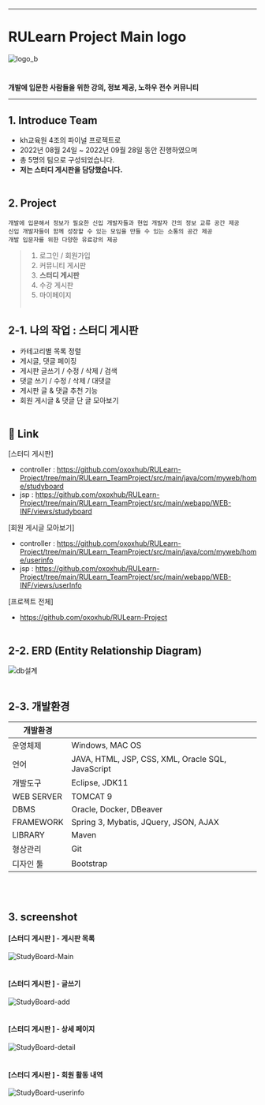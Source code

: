 ---
# RULearn Project Main logo
![logo_b](https://user-images.githubusercontent.com/97341594/194880423-ab365617-a0ec-4905-817c-6af2ea21a019.png)
#
__개발에 입문한 사람들을 위한 강의, 정보 제공, 노하우 전수 커뮤니티__
* * *   

## 1. Introduce Team
- kh교육원 4조의 파이널 프로젝트로
- 2022년 08월 24일 ~ 2022년 09월 28일 동안 진행하였으며 
- 총 5명의 팀으로 구성되었습니다.
- __저는 스터디 게시판을 담당했습니다.__
<br><br/>

## 2. Project
~~~
개발에 입문해서 정보가 필요한 신입 개발자들과 현업 개발자 간의 정보 교류 공간 제공
신입 개발자들이 함께 성장할 수 있는 모임을 만들 수 있는 소통의 공간 제공
개발 입문자를 위한 다양한 유료강의 제공
~~~

 > 1. 로그인 / 회원가입
 > 2. 커뮤니티 게시판
 > 3. __스터디 게시판__
 > 4. 수강 게시판
 > 5. 마이페이지
 <br><br/>

## 2-1. 나의 작업 : 스터디 게시판
-	카테고리별 목록 정렬
-	게시글, 댓글 페이징
-	게시판 글쓰기 / 수정 / 삭제 / 검색 
-	댓글 쓰기 / 수정 / 삭제 / 대댓글
-	게시판 글 & 댓글 추천 기능
-	회원 게시글 & 댓글 단 글 모아보기
<br><br/>

## 🔗 Link
[스터디 게시판]
- controller :
https://github.com/oxoxhub/RULearn-Project/tree/main/RULearn_TeamProject/src/main/java/com/myweb/home/studyboard
- jsp :
https://github.com/oxoxhub/RULearn-Project/tree/main/RULearn_TeamProject/src/main/webapp/WEB-INF/views/studyboard

[회원 게시글 모아보기]
- controller :
https://github.com/oxoxhub/RULearn-Project/tree/main/RULearn_TeamProject/src/main/java/com/myweb/home/userinfo
- jsp :
  https://github.com/oxoxhub/RULearn-Project/tree/main/RULearn_TeamProject/src/main/webapp/WEB-INF/views/userInfo

[프로젝트 전체]
- https://github.com/oxoxhub/RULearn-Project
<br><br/>

## 2-2. ERD (Entity Relationship Diagram)
![db설계](https://user-images.githubusercontent.com/97341594/194893122-4041e28f-ffbb-4648-b89f-20ddcf561bf7.jpg)
<br><br/>

## 2-3. 개발환경

| 개발환경 |  |
| ------ | ------ |
| 운영체제 | Windows, MAC OS |
| 언어 | JAVA, HTML, JSP, CSS, XML, Oracle SQL, JavaScript |
| 개발도구 | Eclipse, JDK11 |
| WEB SERVER | TOMCAT 9 |
| DBMS | Oracle, Docker, DBeaver |
| FRAMEWORK | Spring 3, Mybatis, JQuery, JSON, AJAX |
| LIBRARY | Maven |
| 형상관리 | Git |
| 디자인 툴 | Bootstrap |

<br><br/>

## 3. screenshot
#### [스터디 게시판 ] - 게시판 목록
![StudyBoard-Main](https://user-images.githubusercontent.com/97341594/194934334-8b9ce0f6-e6e5-47f4-9fb7-91c60d520114.jpg)
<br><br/>
#### [스터디 게시판 ] - 글쓰기
![StudyBoard-add](https://user-images.githubusercontent.com/97341594/194935442-ab53345a-02ed-45e7-a749-7dcc9122bbb3.jpg)
<br><br/>
#### [스터디 게시판 ] - 상세 페이지
![StudyBoard-detail](https://user-images.githubusercontent.com/97341594/194936796-b53a4fd0-ea71-40c8-a644-256afe01544d.jpg)
<br><br/>
#### [스터디 게시판 ] - 회원 활동 내역
![StudyBoard-userinfo](https://user-images.githubusercontent.com/97341594/194937949-5115ee18-3dce-4178-b6ad-23818758279a.jpg)
<br><br/>
